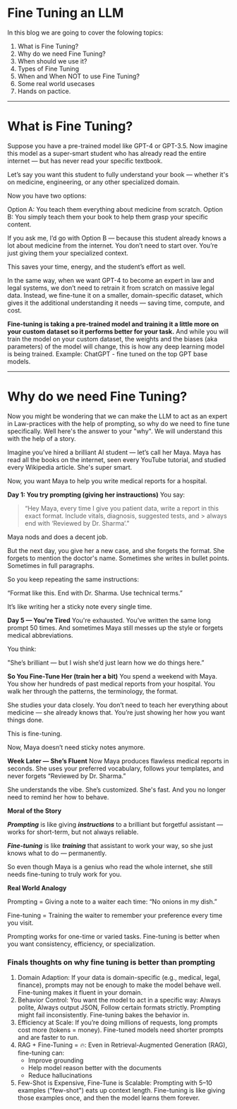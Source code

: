 # Fine Tuning an LLM
In this blog we are going to cover the folowing topics:

1. What is Fine Tuning?
3. Why do we need Fine Tuning?
4. When should we use it?
5. Types of Fine Tuning
6. When and When NOT to use Fine Tuning?
7. Some real world usecases
8. Hands on pactice.

---
# What is Fine Tuning?
Suppose you have a pre-trained model like GPT-4 or GPT-3.5. Now imagine this model as a super-smart student who has already read the entire internet — but has never read your specific textbook.

Let’s say you want this student to fully understand your book — whether it's on medicine, engineering, or any other specialized domain.

Now you have two options:

Option A: You teach them everything about medicine from scratch.
Option B: You simply teach them your book to help them grasp your specific content.

If you ask me, I’d go with Option B — because this student already knows a lot about medicine from the internet. You don’t need to start over. You’re just giving them your specialized context.

This saves your time, energy, and the student’s effort as well.

In the same way, when we want GPT-4 to become an expert in law and legal systems, we don’t need to retrain it from scratch on massive legal data. Instead, we fine-tune it on a smaller, domain-specific dataset, which gives it the additional understanding it needs — saving time, compute, and cost.

**Fine-tuning is taking a pre-trained model and training it a little more on your custom dataset so it performs better for your task.** And while you will train the model on your custom dataset, the weights and the biases (aka parameters) of the model will change, this is how any deep learning model is being trained. Example: ChatGPT - fine tuned on the top GPT base models.

---

# Why do we need Fine Tuning?
Now you might be wondering that we can make the LLM to act as an expert in Law-practices with the help of prompting, so why do we need to fine tune specifically. Well here's the answer to your "why". We will understand this with the help of a story.

Imagine you’ve hired a brilliant AI student — let’s call her Maya. Maya has read all the books on the internet, seen every YouTube tutorial, and studied every Wikipedia article. She's super smart.

Now, you want Maya to help you write medical reports for a hospital.

**Day 1: You try prompting (giving her instrauctions)**
You say:

> “Hey Maya, every time I give you patient data, write a report in this exact format. Include vitals, diagnosis, suggested tests, and > always end with ‘Reviewed by Dr. Sharma’.”

Maya nods and does a decent job.

But the next day, you give her a new case, and she forgets the format. She forgets to mention the doctor's name. Sometimes she writes in bullet points. Sometimes in full paragraphs.

So you keep repeating the same instructions:

“Format like this. End with Dr. Sharma. Use technical terms.”

It’s like writing her a sticky note every single time.

**Day 5 — You're Tired**
You're exhausted. You’ve written the same long prompt 50 times. And sometimes Maya still messes up the style or forgets medical abbreviations.

You think:

"She’s brilliant — but I wish she’d just learn how we do things here.”

**So You Fine-Tune Her (train her a bit)**
You spend a weekend with Maya. You show her hundreds of past medical reports from your hospital. You walk her through the patterns, the terminology, the format.

She studies your data closely. You don’t need to teach her everything about medicine — she already knows that. You’re just showing her how you want things done.

This is fine-tuning.

Now, Maya doesn’t need sticky notes anymore.

**Week Later — She’s Fluent**
Now Maya produces flawless medical reports in seconds. She uses your preferred vocabulary, follows your templates, and never forgets “Reviewed by Dr. Sharma.”

She understands the vibe. She’s customized. She's fast. And you no longer need to remind her how to behave.

**Moral of the Story**

***Prompting*** is like giving ***instructions*** to a brilliant but forgetful assistant — works for short-term, but not always reliable.

***Fine-tuning*** is like ***training*** that assistant to work your way, so she just knows what to do — permanently.

So even though Maya is a genius who read the whole internet, she still needs fine-tuning to truly work for you.

**Real World Analogy**

Prompting = Giving a note to a waiter each time: “No onions in my dish.”

Fine-tuning = Training the waiter to remember your preference every time you visit.

Prompting works for one-time or varied tasks.
Fine-tuning is better when you want consistency, efficiency, or specialization.

### Finals thoughts on why fine tuning is better than prompting

1. Domain Adaption: If your data is domain-specific (e.g., medical, legal, finance), prompts may not be enough to make the model behave well. Fine-tuning makes it fluent in your domain.
2. Behavior Control: You want the model to act in a specific way: Always polite, Always output JSON, Follow certain formats strictly. Prompting might fail inconsistently. Fine-tuning bakes the behavior in.
3. Efficiency at Scale: If you’re doing millions of requests, long prompts cost more (tokens = money). Fine-tuned models need shorter prompts and are faster to run.
4. RAG + Fine-Tuning = 🔥: Even in Retrieval-Augmented Generation (RAG), fine-tuning can:
   - Improve grounding
   - Help model reason better with the documents
   - Reduce hallucinations
5. Few-Shot is Expensive, Fine-Tune is Scalable: Prompting with 5–10 examples ("few-shot") eats up context length. Fine-tuning is like giving those examples once, and then the model learns them forever. 

